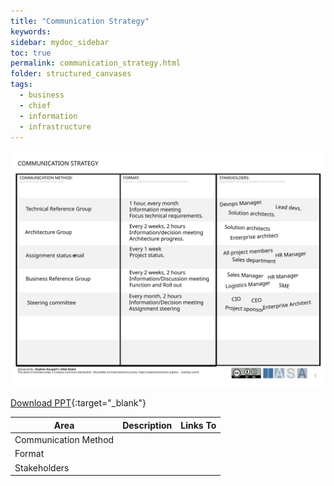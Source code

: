 ```yaml
---
title: "Communication Strategy"
keywords: 
sidebar: mydoc_sidebar
toc: true
permalink: communication_strategy.html
folder: structured_canvases
tags: 
  - business
  - chief
  - information
  - infrastructure
---
```


![image001](media/communication_strategy001.svg)

[Download PPT](media/ppt/communication_strategy.ppt){:target="_blank"}

| Area | Description | Links To |
| --- | --- | --- |
| Communication Method |   |   |
| Format |   |   |
| Stakeholders |   |   |
